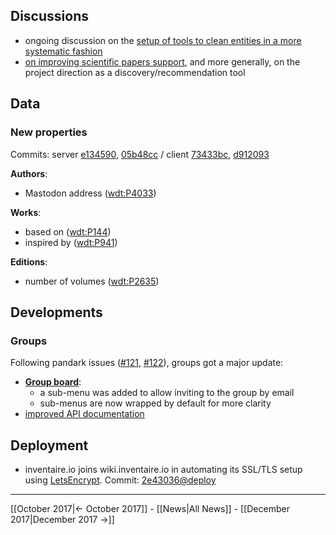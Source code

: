 <!-- LANG:EN, title="November 2017"-->

## Discussions
* ongoing discussion on the [setup of tools to clean entities in a more systematic fashion](https://github.com/inventaire/inventaire/issues/129)
* [on improving scientific papers support](https://twitter.com/andrawaag/status/936027866101420032), and more generally, on the project direction as a discovery/recommendation tool

## Data
### New properties
Commits: server [e134590](http://github.com/inventaire/inventaire/commit/e134590), [05b48cc](http://github.com/inventaire/inventaire/commit/05b48cc) / client [73433bc](http://github.com/inventaire/inventaire-client/commit/73433bc), [d912093](http://github.com/inventaire/inventaire-client/commit/d912093)

**Authors**:
- Mastodon address ([wdt:P4033](https://www.wikidata.org/wiki/Property:P4033))

**Works**:
- based on ([wdt:P144](https://www.wikidata.org/wiki/Property:P144))
- inspired by ([wdt:P941](https://www.wikidata.org/wiki/Property:P941))

**Editions**:
- number of volumes ([wdt:P2635](https://www.wikidata.org/wiki/Property:P2635))

## Developments
### Groups
Following pandark issues ([#121](https://github.com/inventaire/inventaire/issues/121), [#122](https://github.com/inventaire/inventaire/issues/122)), groups got a major update:
- [**Group board**](https://inventaire.io/network/groups/settings): 
  - a sub-menu was added to allow inviting to the group by email
  - sub-menus are now wrapped by default for more clarity
- [improved API documentation](https://api.inventaire.io/#/Groups)

## Deployment
 * inventaire.io joins wiki.inventaire.io in automating its SSL/TLS setup using [LetsEncrypt](https://letsencrypt.org). Commit: [2e43036@deploy](https://github.com/inventaire/inventaire-deploy/commit/2e43036)
 
<hr>

[[October 2017|← October 2017]] - [[News|All News]] - [[December 2017|December 2017 →]]
